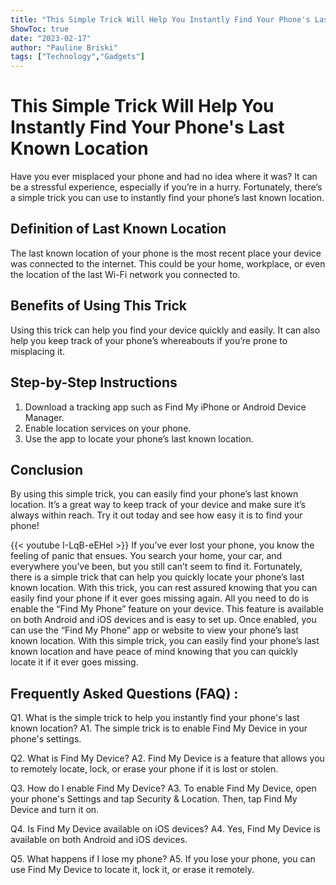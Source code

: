 ```yaml
---
title: "This Simple Trick Will Help You Instantly Find Your Phone's Last Known Location!"
ShowToc: true 
date: "2023-02-17"
author: "Pauline Briski" 
tags: ["Technology","Gadgets"]
---
```

# This Simple Trick Will Help You Instantly Find Your Phone's Last Known Location

Have you ever misplaced your phone and had no idea where it was? It can be a stressful experience, especially if you’re in a hurry. Fortunately, there’s a simple trick you can use to instantly find your phone’s last known location. 

## Definition of Last Known Location 

The last known location of your phone is the most recent place your device was connected to the internet. This could be your home, workplace, or even the location of the last Wi-Fi network you connected to. 

## Benefits of Using This Trick 

Using this trick can help you find your device quickly and easily. It can also help you keep track of your phone’s whereabouts if you’re prone to misplacing it. 

## Step-by-Step Instructions 

1. Download a tracking app such as Find My iPhone or Android Device Manager. 
2. Enable location services on your phone. 
3. Use the app to locate your phone’s last known location. 

## Conclusion 

By using this simple trick, you can easily find your phone’s last known location. It’s a great way to keep track of your device and make sure it’s always within reach. Try it out today and see how easy it is to find your phone!

{{< youtube I-LqB-eEHeI >}} 
If you’ve ever lost your phone, you know the feeling of panic that ensues. You search your home, your car, and everywhere you’ve been, but you still can’t seem to find it. Fortunately, there is a simple trick that can help you quickly locate your phone’s last known location. With this trick, you can rest assured knowing that you can easily find your phone if it ever goes missing again. All you need to do is enable the “Find My Phone” feature on your device. This feature is available on both Android and iOS devices and is easy to set up. Once enabled, you can use the “Find My Phone” app or website to view your phone’s last known location. With this simple trick, you can easily find your phone’s last known location and have peace of mind knowing that you can quickly locate it if it ever goes missing.

## Frequently Asked Questions (FAQ) :
Q1. What is the simple trick to help you instantly find your phone's last known location?
A1. The simple trick is to enable Find My Device in your phone's settings.

Q2. What is Find My Device?
A2. Find My Device is a feature that allows you to remotely locate, lock, or erase your phone if it is lost or stolen.

Q3. How do I enable Find My Device?
A3. To enable Find My Device, open your phone's Settings and tap Security & Location. Then, tap Find My Device and turn it on.

Q4. Is Find My Device available on iOS devices?
A4. Yes, Find My Device is available on both Android and iOS devices.

Q5. What happens if I lose my phone?
A5. If you lose your phone, you can use Find My Device to locate it, lock it, or erase it remotely.


